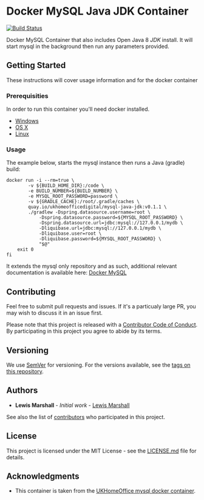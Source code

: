 # Docker MySQL Java JDK Container

[![Build Status](https://travis-ci.org/UKHomeOffice/docker-mysql-java-jdk.svg?branch=master)](https://travis-ci.org/UKHomeOffice/docker-mysql-java-jdk)

Docker MySQL Container that also includes Open Java 8 *JDK* install.
It will start mysql in the background then run any parameters provided. 

## Getting Started

These instructions will cover usage information and for the docker container 

### Prerequisities

In order to run this container you'll need docker installed.

* [Windows](https://docs.docker.com/windows/started)
* [OS X](https://docs.docker.com/mac/started/)
* [Linux](https://docs.docker.com/linux/started/)

### Usage

The example below, starts the mysql instance then runs a Java (gradle) build:

```
docker run -i --rm=true \
        -v ${BUILD_HOME_DIR}:/code \
        -e BUILD_NUMBER=${BUILD_NUMBER} \
        -e MYSQL_ROOT_PASSWORD=password \
        -v ${GRADLE_CACHE}:/root/.gradle/caches \
        quay.io/ukhomeofficedigital/mysql-java-jdk:v0.1.1 \
        ./gradlew -Dspring.datasource.username=root \
            -Dspring.datasource.password=${MYSQL_ROOT_PASSWORD} \
            -Dspring.datasource.url=jdbc:mysql://127.0.0.1/mydb \
            -Dliquibase.url=jdbc:mysql://127.0.0.1/mydb \
            -Dliquibase.user=root \
            -Dliquibase.password=${MYSQL_ROOT_PASSWORD} \
            "$@"
    exit 0
fi
```

It extends the mysql only repository and as such, additional relevant documentation is available here:
[Docker MySQL](https://github.com/UKHomeOffice/docker-mysql/blob/v0.5.1/README.md)
 

## Contributing

Feel free to submit pull requests and issues. If it's a particualy large PR, you may wish to discuss
it in an issue first.

Please note that this project is released with a [Contributor Code of Conduct](code_of_conduct.md). 
By participating in this project you agree to abide by its terms.

## Versioning

We use [SemVer](http://semver.org/) for versioning. For the versions available, see the 
[tags on this repository](https://github.com/UKHomeOffice/docker-mysql-java/tags). 

## Authors

* **Lewis Marshall** - *Initial work* - [Lewis Marshall](https://github.com/LewisMarshall)

See also the list of [contributors](https://github.com/UKHomeOffice/docker-mysql-java/contributors) who 
participated in this project.

## License

This project is licensed under the MIT License - see the [LICENSE.md](LICENSE.md) file for details.

## Acknowledgments

* This container is taken from the 
  [UKHomeOffice mysql docker container](https://quay.io/repository/ukhomeofficedigital/mysql).
